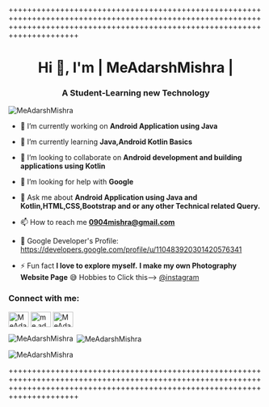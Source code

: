 +++++++++++++++++++++++++++++++++++++++++++++++++++++++++++++++++++++++++++++++++++++++++++++++++++++++++++++++++++++++++++++++++++++++++++++++++++++++++++++++++++++++++++++++++
<h1 align="center">Hi 👋, I'm | MeAdarshMishra |</h1>
<h3 align="center">A Student-Learning new Technology</h3
<p align="left"> <img src="https://komarev.com/ghpvc/?username=meadarshmishra&label=Profile%20views&color=0e75b6&style=flat" alt="MeAdarshMishra" /> </p>


- 🔭 I’m currently working on **Android Application using Java** 

- 🌱 I’m currently learning **Java,Android Kotlin Basics**

- 👯 I’m looking to collaborate on **Android development and building applications using Kotlin**

- 🤝 I’m looking for help with **Google**

- 💬 Ask me about **Android Application using Java and Kotlin,HTML,CSS,Bootstrap and or any other Technical related Query.**

- 📫 How to reach me **0904mishra@gmail.com**
- 🔭 Google Developer's Profile: https://developers.google.com/profile/u/110483920301420576341

- ⚡ Fun fact **I love to explore myself.** **I make my own Photography Website Page** 😅 Hobbies to Click this--> <a href="https://instagram.com/click_to_graphy" target="blank">@instagram</a>

<h3 align="left">Connect with me:</h3>
<p align="left">
<a href="https://twitter.com/MeAdarshMishra" target="blank"><img align="center" src="https://cdn.jsdelivr.net/npm/simple-icons@v3/icons/twitter.svg" alt="MeAdarshMishra" height="30" width="40" /></a>
<a href="https://instagram.com/me.adarsh.mishra" target="blank"><img align="center" src="https://cdn.jsdelivr.net/npm/simple-icons@v3/icons/instagram.svg" alt="me.adarsh.mishra" height="30" width="40" /></a>
<a href="https://www.linkedin.com/in/meadarshmishra/" target="blank"><img align="center" src="https://cdn.jsdelivr.net/npm/simple-icons@v3/icons/linkedin.svg" alt="MeAdarshMishra" height="30" width="40" /></a>
</p>

<p><img align="left" src="https://github-readme-stats.vercel.app/api/top-langs?username=MeAdarshMishra&show_icons=true&locale=en&layout=compact" alt="MeAdarshMishra" /></p>

<p>&nbsp;<img align="center" src="https://github-readme-stats.vercel.app/api?username=MeAdarshMishra&show_icons=true&locale=en" alt="MeAdarshMishra" /></p>

<p><img align="center" src="https://github-readme-streak-stats.herokuapp.com/?user=MeAdarshMishra&" alt="MeAdarshMishra" /></p>



+++++++++++++++++++++++++++++++++++++++++++++++++++++++++++++++++++++++++++++++++++++++++++++++++++++++++++++++++++++++++++++++++++++++++++++++++++++++++++++++++++++++++++++++++
